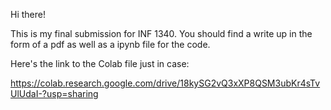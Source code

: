 Hi there!

This is my final submission for INF 1340. You should find a write up in the form of a pdf as well as a ipynb file for the code.

Here's the link to the Colab file just in case:

https://colab.research.google.com/drive/18kySG2vQ3xXP8QSM3ubKr4sTvUlUdaI-?usp=sharing
